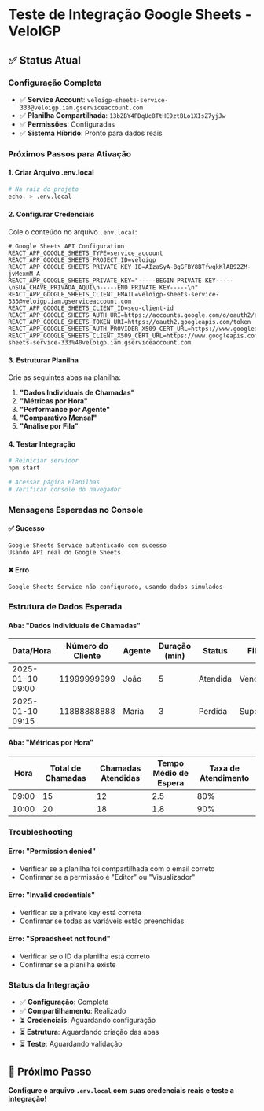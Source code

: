 # Teste de Integração Google Sheets - VeloIGP

## ✅ Status Atual

### Configuração Completa
- ✅ **Service Account**: `veloigp-sheets-service-333@veloigp.iam.gserviceaccount.com`
- ✅ **Planilha Compartilhada**: `13bZBY4PDqUc8TtHE9ztBLo1XIsZ7yjJw`
- ✅ **Permissões**: Configuradas
- ✅ **Sistema Híbrido**: Pronto para dados reais

### Próximos Passos para Ativação

#### 1. Criar Arquivo .env.local
```bash
# Na raiz do projeto
echo. > .env.local
```

#### 2. Configurar Credenciais
Cole o conteúdo no arquivo `.env.local`:

```env
# Google Sheets API Configuration
REACT_APP_GOOGLE_SHEETS_TYPE=service_account
REACT_APP_GOOGLE_SHEETS_PROJECT_ID=veloigp
REACT_APP_GOOGLE_SHEETS_PRIVATE_KEY_ID=AIzaSyA-BgGFBY8BTfwqkKlAB92ZM-jvMexmM_A
REACT_APP_GOOGLE_SHEETS_PRIVATE_KEY="-----BEGIN PRIVATE KEY-----\nSUA_CHAVE_PRIVADA_AQUI\n-----END PRIVATE KEY-----\n"
REACT_APP_GOOGLE_SHEETS_CLIENT_EMAIL=veloigp-sheets-service-333@veloigp.iam.gserviceaccount.com
REACT_APP_GOOGLE_SHEETS_CLIENT_ID=seu-client-id
REACT_APP_GOOGLE_SHEETS_AUTH_URI=https://accounts.google.com/o/oauth2/auth
REACT_APP_GOOGLE_SHEETS_TOKEN_URI=https://oauth2.googleapis.com/token
REACT_APP_GOOGLE_SHEETS_AUTH_PROVIDER_X509_CERT_URL=https://www.googleapis.com/oauth2/v1/certs
REACT_APP_GOOGLE_SHEETS_CLIENT_X509_CERT_URL=https://www.googleapis.com/robot/v1/metadata/x509/veloigp-sheets-service-333%40veloigp.iam.gserviceaccount.com
```

#### 3. Estruturar Planilha
Crie as seguintes abas na planilha:

1. **"Dados Individuais de Chamadas"**
2. **"Métricas por Hora"**
3. **"Performance por Agente"**
4. **"Comparativo Mensal"**
5. **"Análise por Fila"**

#### 4. Testar Integração
```bash
# Reiniciar servidor
npm start

# Acessar página Planilhas
# Verificar console do navegador
```

### Mensagens Esperadas no Console

#### ✅ Sucesso
```
Google Sheets Service autenticado com sucesso
Usando API real do Google Sheets
```

#### ❌ Erro
```
Google Sheets Service não configurado, usando dados simulados
```

### Estrutura de Dados Esperada

#### Aba: "Dados Individuais de Chamadas"
| Data/Hora | Número do Cliente | Agente | Duração (min) | Status | Fila | Satisfação | Observações |
|-----------|-------------------|--------|---------------|--------|------|------------|-------------|
| 2025-01-10 09:00 | 11999999999 | João | 5 | Atendida | Vendas | 5 | Cliente satisfeito |
| 2025-01-10 09:15 | 11888888888 | Maria | 3 | Perdida | Suporte | - | Cliente desistiu |

#### Aba: "Métricas por Hora"
| Hora | Total de Chamadas | Chamadas Atendidas | Tempo Médio de Espera | Taxa de Atendimento |
|------|-------------------|-------------------|----------------------|-------------------|
| 09:00 | 15 | 12 | 2.5 | 80% |
| 10:00 | 20 | 18 | 1.8 | 90% |

### Troubleshooting

#### Erro: "Permission denied"
- Verificar se a planilha foi compartilhada com o email correto
- Confirmar se a permissão é "Editor" ou "Visualizador"

#### Erro: "Invalid credentials"
- Verificar se a private key está correta
- Confirmar se todas as variáveis estão preenchidas

#### Erro: "Spreadsheet not found"
- Verificar se o ID da planilha está correto
- Confirmar se a planilha existe

### Status da Integração

- ✅ **Configuração**: Completa
- ✅ **Compartilhamento**: Realizado
- ⏳ **Credenciais**: Aguardando configuração
- ⏳ **Estrutura**: Aguardando criação das abas
- ⏳ **Teste**: Aguardando validação

## 🚀 Próximo Passo

**Configure o arquivo `.env.local` com suas credenciais reais e teste a integração!**
